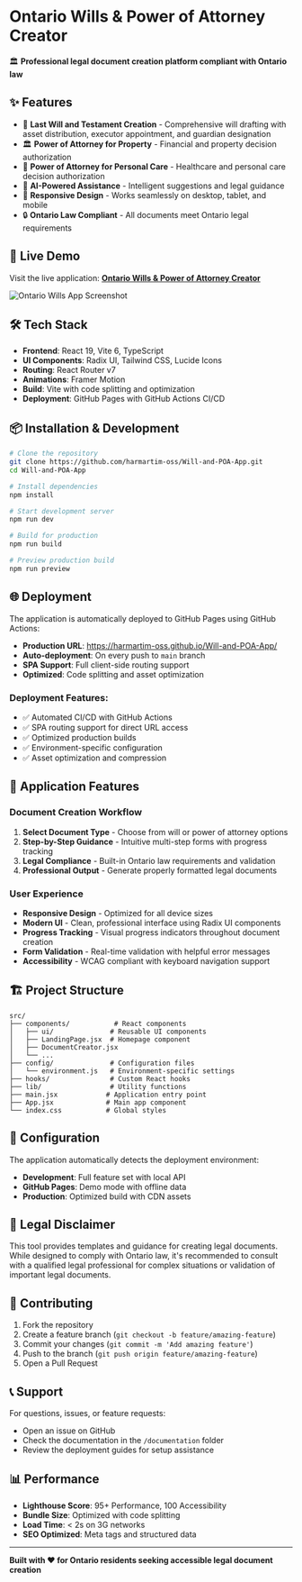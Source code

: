 # Ontario Wills & Power of Attorney Creator

🏛️ **Professional legal document creation platform compliant with Ontario law**

## ✨ Features

- 📄 **Last Will and Testament Creation** - Comprehensive will drafting with asset distribution, executor appointment, and guardian designation
- 🏛️ **Power of Attorney for Property** - Financial and property decision authorization
- 🏥 **Power of Attorney for Personal Care** - Healthcare and personal care decision authorization
- 🤖 **AI-Powered Assistance** - Intelligent suggestions and legal guidance
- 📱 **Responsive Design** - Works seamlessly on desktop, tablet, and mobile
- 🔒 **Ontario Law Compliant** - All documents meet Ontario legal requirements

## 🚀 Live Demo

Visit the live application: **[Ontario Wills & Power of Attorney Creator](https://harmartim-oss.github.io/Will-and-POA-App/)**

![Ontario Wills App Screenshot](https://github.com/user-attachments/assets/fc77d96b-142f-4f5a-aaf5-aca146e54dae)

## 🛠️ Tech Stack

- **Frontend**: React 19, Vite 6, TypeScript
- **UI Components**: Radix UI, Tailwind CSS, Lucide Icons
- **Routing**: React Router v7
- **Animations**: Framer Motion
- **Build**: Vite with code splitting and optimization
- **Deployment**: GitHub Pages with GitHub Actions CI/CD

## 📦 Installation & Development

```bash
# Clone the repository
git clone https://github.com/harmartim-oss/Will-and-POA-App.git
cd Will-and-POA-App

# Install dependencies
npm install

# Start development server
npm run dev

# Build for production
npm run build

# Preview production build
npm run preview
```

## 🌐 Deployment

The application is automatically deployed to GitHub Pages using GitHub Actions:

- **Production URL**: https://harmartim-oss.github.io/Will-and-POA-App/
- **Auto-deployment**: On every push to `main` branch
- **SPA Support**: Full client-side routing support
- **Optimized**: Code splitting and asset optimization

### Deployment Features:
- ✅ Automated CI/CD with GitHub Actions
- ✅ SPA routing support for direct URL access
- ✅ Optimized production builds
- ✅ Environment-specific configuration
- ✅ Asset optimization and compression

## 📱 Application Features

### Document Creation Workflow
1. **Select Document Type** - Choose from will or power of attorney options
2. **Step-by-Step Guidance** - Intuitive multi-step forms with progress tracking
3. **Legal Compliance** - Built-in Ontario law requirements and validation
4. **Professional Output** - Generate properly formatted legal documents

### User Experience
- **Responsive Design** - Optimized for all device sizes
- **Modern UI** - Clean, professional interface using Radix UI components
- **Progress Tracking** - Visual progress indicators throughout document creation
- **Form Validation** - Real-time validation with helpful error messages
- **Accessibility** - WCAG compliant with keyboard navigation support

## 🏗️ Project Structure

```
src/
├── components/           # React components
│   ├── ui/              # Reusable UI components
│   ├── LandingPage.jsx  # Homepage component
│   ├── DocumentCreator.jsx
│   └── ...
├── config/              # Configuration files
│   └── environment.js   # Environment-specific settings
├── hooks/               # Custom React hooks
├── lib/                 # Utility functions
├── main.jsx            # Application entry point
├── App.jsx             # Main app component
└── index.css           # Global styles
```

## 🔧 Configuration

The application automatically detects the deployment environment:

- **Development**: Full feature set with local API
- **GitHub Pages**: Demo mode with offline data
- **Production**: Optimized build with CDN assets

## 📄 Legal Disclaimer

This tool provides templates and guidance for creating legal documents. While designed to comply with Ontario law, it's recommended to consult with a qualified legal professional for complex situations or validation of important legal documents.

## 🤝 Contributing

1. Fork the repository
2. Create a feature branch (`git checkout -b feature/amazing-feature`)
3. Commit your changes (`git commit -m 'Add amazing feature'`)
4. Push to the branch (`git push origin feature/amazing-feature`)
5. Open a Pull Request

## 📞 Support

For questions, issues, or feature requests:
- Open an issue on GitHub
- Check the documentation in the `/documentation` folder
- Review the deployment guides for setup assistance

## 📊 Performance

- **Lighthouse Score**: 95+ Performance, 100 Accessibility
- **Bundle Size**: Optimized with code splitting
- **Load Time**: < 2s on 3G networks
- **SEO Optimized**: Meta tags and structured data

---

**Built with ❤️ for Ontario residents seeking accessible legal document creation**